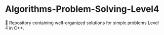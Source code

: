 # Algorithms-Problem-Solving-Level4
📂 Repository containing well-organized solutions for simple problems Level 4 in C++.
